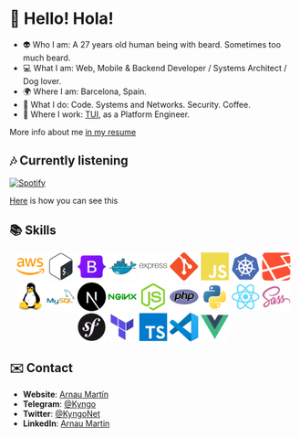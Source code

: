 # 👋 Hello! Hola!

- 👽 Who I am: A 27 years old human being with beard. Sometimes too much beard.
- 💻 What I am: Web, Mobile & Backend Developer / Systems Architect / Dog lover.
- 🌍 Where I am: Barcelona, Spain.
- 🤔 What I do: Code. Systems and Networks. Security. Coffee.
- 🏢 Where I work: [TUI](https://tui.com), as a Platform Engineer.

More info about me [in my resume](https://github.com/Kyngo/Resume/releases/latest)

## 🎶 Currently listening

[![Spotify](http://prometheus.kyngo.net:38150/play?v=1)](https://open.spotify.com/user/arno-kun)

[Here](https://github.com/Kyngo/WhatIAmPlaying) is how you can see this

## 📚 Skills

<div align="center">
<img width="50" height="50" src="https://raw.githubusercontent.com/devicons/devicon/v2.15.1/icons/amazonwebservices/amazonwebservices-plain-wordmark.svg" />
<img width="50" height="50" src="https://raw.githubusercontent.com/devicons/devicon/v2.15.1/icons/bash/bash-original.svg" />
<img width="50" height="50" src="https://raw.githubusercontent.com/devicons/devicon/v2.15.1/icons/bootstrap/bootstrap-original.svg" />
<img width="50" height="50" src="https://raw.githubusercontent.com/devicons/devicon/v2.15.1/icons/docker/docker-original.svg" />
<img width="50" height="50" src="https://raw.githubusercontent.com/devicons/devicon/v2.15.1/icons/express/express-original-wordmark.svg" />
<img width="50" height="50" src="https://raw.githubusercontent.com/devicons/devicon/v2.15.1/icons/git/git-original.svg" />
<img width="50" height="50" src="https://raw.githubusercontent.com/devicons/devicon/v2.15.1/icons/javascript/javascript-plain.svg" />
<img width="50" height="50" src="https://raw.githubusercontent.com/devicons/devicon/v2.15.1/icons/kubernetes/kubernetes-plain.svg" />
<img width="50" height="50" src="https://raw.githubusercontent.com/devicons/devicon/v2.15.1/icons/laravel/laravel-plain.svg" />
<img width="50" height="50" src="https://raw.githubusercontent.com/devicons/devicon/v2.15.1/icons/linux/linux-original.svg" />
<img width="50" height="50" src="https://raw.githubusercontent.com/devicons/devicon/v2.15.1/icons/mysql/mysql-original-wordmark.svg" />
<img width="50" height="50" src="https://raw.githubusercontent.com/devicons/devicon/v2.15.1/icons/nextjs/nextjs-original.svg" />
<img width="50" height="50" src="https://raw.githubusercontent.com/devicons/devicon/v2.15.1/icons/nginx/nginx-original.svg" />
<img width="50" height="50" src="https://raw.githubusercontent.com/devicons/devicon/v2.15.1/icons/nodejs/nodejs-original.svg" />
<img width="50" height="50" src="https://raw.githubusercontent.com/devicons/devicon/v2.15.1/icons/php/php-original.svg" />
<img width="50" height="50" src="https://raw.githubusercontent.com/devicons/devicon/v2.15.1/icons/python/python-original.svg" />
<img width="50" height="50" src="https://raw.githubusercontent.com/devicons/devicon/v2.15.1/icons/react/react-original.svg" />
<img width="50" height="50" src="https://raw.githubusercontent.com/devicons/devicon/v2.15.1/icons/sass/sass-original.svg" />
<img width="50" height="50" src="https://raw.githubusercontent.com/devicons/devicon/v2.15.1/icons/symfony/symfony-original.svg" />
<img width="50" height="50" src="https://raw.githubusercontent.com/devicons/devicon/v2.15.1/icons/terraform/terraform-original.svg" />
<img width="50" height="50" src="https://raw.githubusercontent.com/devicons/devicon/v2.15.1/icons/typescript/typescript-original.svg" />
<img width="50" height="50" src="https://raw.githubusercontent.com/devicons/devicon/v2.15.1/icons/vscode/vscode-original.svg" />
<img width="50" height="50" src="https://raw.githubusercontent.com/devicons/devicon/v2.15.1/icons/vuejs/vuejs-original.svg" />
</div>

## ✉️ Contact

- **Website**: [Arnau Martín](https://arnaumart.in)
- **Telegram**: [@Kyngo](https://t.me/kyngo)
- **Twitter**: [@KyngoNet](https://twitter.com/kyngonet)
- **LinkedIn**: [Arnau Martin](https://www.linkedin.com/in/arnaumartin/)
